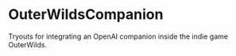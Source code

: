 # OuterWildsCompanion
Tryouts for integrating an OpenAI companion inside the indie game OuterWilds.

